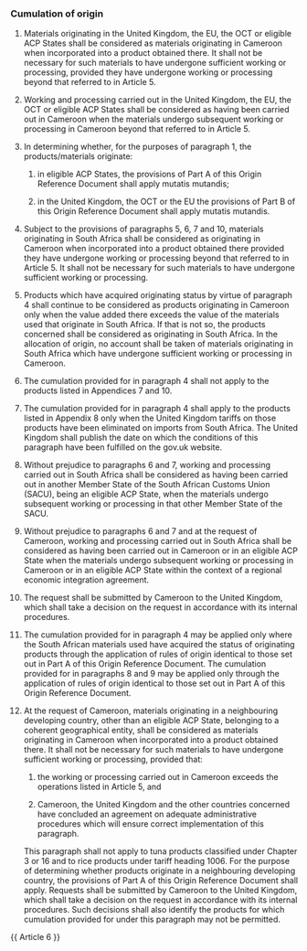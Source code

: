 ### Cumulation of origin

1. Materials originating in the United Kingdom, the EU, the OCT or eligible ACP States shall be considered as materials originating in Cameroon when incorporated into a product obtained there. It shall not be necessary for such materials to have undergone sufficient working or processing, provided they have undergone working or processing beyond that referred to in Article 5.

2. Working and processing carried out in the United Kingdom, the EU, the OCT or eligible ACP States shall be considered as having been carried out in Cameroon when the materials undergo subsequent working or processing in Cameroon beyond that referred to in Article 5.

3. In determining whether, for the purposes of paragraph 1, the products/materials originate:

   1. in eligible ACP States, the provisions of Part A of this Origin Reference Document shall apply mutatis mutandis;

   2. in the United Kingdom, the OCT or the EU the provisions of Part B of this Origin Reference Document shall apply mutatis mutandis.

4. Subject to the provisions of paragraphs 5, 6, 7 and 10, materials originating in South Africa shall be considered as originating in Cameroon when incorporated into a product obtained there provided they have undergone working or processing beyond that referred to in Article 5. It shall not be necessary for such materials to have undergone sufficient working or processing.

5. Products which have acquired originating status by virtue of paragraph 4 shall continue to be considered as products originating in Cameroon only when the value added there exceeds the value of the materials used that originate in South Africa. If that is not so, the products concerned shall be considered as originating in South Africa. In the allocation of origin, no account shall be taken of materials originating in South Africa which have undergone sufficient working or processing in Cameroon.

6. The cumulation provided for in paragraph 4 shall not apply to the products listed in Appendices 7 and 10.

7. The cumulation provided for in paragraph 4 shall apply to the products listed in Appendix 8 only when the United Kingdom tariffs on those products have been eliminated on imports from South Africa. The United Kingdom shall publish the date on which the conditions of this paragraph have been fulfilled on the gov.uk website.

8. Without prejudice to paragraphs 6 and 7, working and processing carried out in South Africa shall be considered as having been carried out in another Member State of the South African Customs Union (SACU), being an eligible ACP State, when the materials undergo subsequent working or processing in that other Member State of the SACU.

9. Without prejudice to paragraphs 6 and 7 and at the request of Cameroon, working and processing carried out in South Africa shall be considered as having been carried out in Cameroon or in an eligible ACP State when the materials undergo subsequent working or processing in Cameroon or in an eligible ACP State within the context of a regional economic integration agreement.

10. The request shall be submitted by Cameroon to the United Kingdom, which shall take a decision on the request in accordance with its internal procedures.

11. The cumulation provided for in paragraph 4 may be applied only where the South African materials used have acquired the status of originating products through the application of rules of origin identical to those set out in Part A of this Origin Reference Document. The cumulation provided for in paragraphs 8 and 9 may be applied only through the application of rules of origin identical to those set out in Part A of this Origin Reference Document.

12. At the request of Cameroon, materials originating in a neighbouring developing country, other than an eligible ACP State, belonging to a coherent geographical entity, shall be considered as materials originating in Cameroon when incorporated into a product obtained there. It shall not be necessary for such materials to have undergone sufficient working or processing, provided that:

    1.  the working or processing carried out in Cameroon exceeds the operations listed in Article 5, and

    2.  Cameroon, the United Kingdom and the other countries concerned have concluded an agreement on adequate administrative procedures which will ensure correct implementation of this paragraph.

    This paragraph shall not apply to tuna products classified under Chapter 3 or 16 and to rice products under tariff heading 1006.
For the purpose of determining whether products originate in a neighbouring developing country, the provisions of Part A of this Origin Reference Document shall apply.
Requests shall be submitted by Cameroon to the United Kingdom, which shall take a decision on the request in accordance with its internal procedures. Such decisions shall also identify the products for which cumulation provided for under this paragraph may not be permitted.

{{ Article 6 }}
